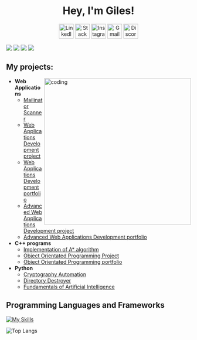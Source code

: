 <h1 align="center" >Hey, I'm Giles!</h1>

<p align="center">
<img src="https://edent.github.io/SuperTinyIcons/images/svg/linkedin.svg" width="40" title="LinkedIn"> <img src="https://edent.github.io/SuperTinyIcons/images/svg/stackoverflow.svg" width="40" title="Stack Overflow"> <img src="https://edent.github.io/SuperTinyIcons/images/svg/instagram.svg" width="40" title="Instagram"> <img src="https://edent.github.io/SuperTinyIcons/images/svg/gmail.svg" width="40" title="Gmail"> <img src="https://edent.github.io/SuperTinyIcons/images/svg/discord.svg" width="40" title="Discord">
</p>

![](https://img.shields.io/badge/OS-Windows-informational?style=flat&logo=windows&logoColor=white&color=2bbc8a)
![](https://img.shields.io/badge/Editor-VScode-informational?style=flat&logo=visualstudiocode&logoColor=white&color=2bbc8a)
![](https://img.shields.io/badge/Tools-MySQL_Database-informational?style=flat&logo=mysql&logoColor=white&color=2bbc8a)
![](https://img.shields.io/badge/Tools-Github_Copilot-informational?style=flat&logo=github&logoColor=white&color=2bbc8a)

<h2>My projects:</h2>


<img align="right" alt="coding" width="400" href="https://media.tenor.com/qp5VLQ9Cg24AAAAM/it-crowd-on-fire.gif">
  
- <b>Web Applications</b>
  - [Mailinator Scanner](https://github.com/Giles-Turnbull/mailinator-scanner)
  - [Web Applications Development project](https://github.com/Giles-Turnbull/Bank-Worker-Website)
  - [Web Applications Development portfolio](https://github.com/Giles-Turnbull/WAD-portfolio)
  - [Advanced Web Applications Development project]()
  - [Advanced Web Applications Development portfolio]()
- <b>C++ programs</b>
  - [Implementation of A* algorithm](https://github.com/Giles-Turnbull/Bright-Network-Internship-Experience)
  - [Object Orientated Programming Project](https://github.com/Giles-Turnbull/Object-Orientated-Programming-Project)
  - [Object Orientated Programming portfolio](https://github.com/Giles-Turnbull/Object-Orientated-Programming-Portfolio)
- <b>Python</b>
  - [Cryptography Automation](https://github.com/Giles-Turnbull/cryptography-automation)
  - [Directory Destroyer](https://github.com/Giles-Turnbull/directory-destroyer)
  - [Fundamentals of Artificial Intelligence](https://github.com/Giles-Turnbull/Fundamentals-of-Artificial-Intelligence)


<h2>Programming Languages and Frameworks</h2>

[![My Skills](https://skillicons.dev/icons?i=c,cpp,cs,py,php,django,mysql,html,css,js,bootstrap,angular,ts,react,nodejs,matlab,dart,flutter,bash)](https://skillicons.dev)

![Top Langs](https://github-readme-stats.vercel.app/api/top-langs/?username=Giles-Turnbull&layout=compact)
